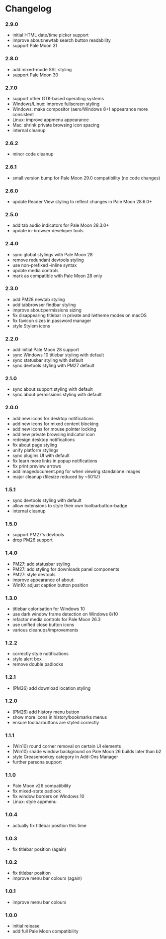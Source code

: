 # Changelog

### 2.9.0
- initial HTML date/time picker support
- improve about:newtab search button readability
- support Pale Moon 31

### 2.8.0
- add mixed-mode SSL styling
- support Pale Moon 30

### 2.7.0
- support other GTK-based operating systems
- Windows/Linux: improve fullscreen styling
- Windows: make compositor (aero/Windows 8+) appearance more consistent
- Linux: improve appmenu appearance
- Mac: shrink private browsing icon spacing
- internal cleanup

### 2.6.2
- minor code cleanup

### 2.6.1
- small version bump for Pale Moon 29.0 compatibility (no code changes)

### 2.6.0
- update Reader View styling to reflect changes in Pale Moon 28.6.0+

### 2.5.0
- add tab audio indicators for Pale Moon 28.3.0+
- update in-browser developer tools

### 2.4.0
- sync global stylings with Pale Moon 28
- remove redundant devtools styling
- use non-prefixed -inline syntax
- update media controls
- mark as compatible with Pale Moon 28 only

### 2.3.0
- add PM28 newtab styling
- add tabbrowser findbar styling
- improve about:permissions sizing
- fix disappearing titlebar in private and lwtheme modes on macOS
- fix favicon sizes in password manager
- style Stylem icons

### 2.2.0
- add initial Pale Moon 28 support
- sync Windows 10 titlebar styling with default
- sync statusbar styling with default
- sync devtools styling with PM27 default

### 2.1.0
- sync about:support styling with default
- sync about:permissions styling with default

### 2.0.0
- add new icons for desktop notifications
- add new icons for mixed content blocking
- add new icons for mouse pointer locking
- add new private browsing indicator icon
- redesign desktop notifications
- fix about page styling
- unify platform stylings
- sync plugins UI with default
- fix learn more links in popup notifications
- fix print preview arrows
- add imagedocument.png for when viewing standalone images
- major cleanup (filesize reduced by ~50%!)

### 1.5.1
- sync devtools styling with default
- allow extensions to style their own toolbarbutton-badge
- internal cleanup

### 1.5.0
- support PM27's devtools
- drop PM26 support

### 1.4.0
- PM27: add statusbar styling
- PM27: add styling for downloads panel components
- PM27: style devtools
- improve appearance of about:
- Win10: adjust caption button position

### 1.3.0
- titlebar colorisation for Windows 10
- use dark window frame detection on Windows 8/10
- refactor media controls for Pale Moon 26.3
- use unified close button icons
- various cleanups/improvements

### 1.2.2
- correctly style notifications
- style alert box
- remove double padlocks

### 1.2.1
- (PM26) add download location styling

### 1.2.0
- (PM26) add history menu button
- show more icons in history/bookmarks menus
- ensure toolbarbuttons are styled correctly

### 1.1.1
- (Win10) round corner removal on certain UI elements
- (Win10) shade window background on Pale Moon 26 builds later than b2
- style Greasemonkey category in Add-Ons Manager
- further persona support

### 1.1.0
- Pale Moon v26 compatibility
- fix mixed-state padlock
- fix window borders on Windows 10
- Linux: style appmenu

### 1.0.4
- actually fix titlebar position this time

### 1.0.3
- fix titlebar position (again)

### 1.0.2
- fix titlebar position
- improve menu bar colours (again)

### 1.0.1
- improve menu bar colours

### 1.0.0
- initial release
- add full Pale Moon compatibility
